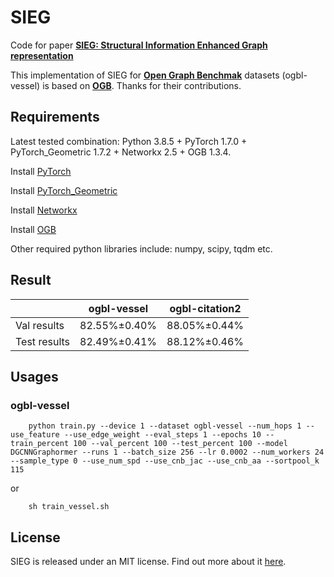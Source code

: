 SIEG
===============================================================================


Code for paper [**SIEG: Structural Information Enhanced Graph representation**](OGB_VESSEL_SIEG.pdf)

This implementation of SIEG for [**Open Graph Benchmak**](https://arxiv.org/abs/2005.00687) datasets (ogbl-vessel) is based on [**OGB**](https://github.com/snap-stanford/ogb). Thanks for their contributions.

Requirements
------------

Latest tested combination: Python 3.8.5 + PyTorch 1.7.0 + PyTorch\_Geometric 1.7.2 + Networkx 2.5 + OGB 1.3.4.

Install [PyTorch](https://pytorch.org/)

Install [PyTorch\_Geometric](https://rusty1s.github.io/pytorch_geometric/build/html/notes/installation.html)

Install [Networkx](https://networkx.org/documentation/stable/install.html)

Install [OGB](https://ogb.stanford.edu/docs/home/)

Other required python libraries include: numpy, scipy, tqdm etc.

Result
-----
|              | ogbl-vessel | ogbl-citation2 |
|--------------|---------------------|-----------------------|
| Val results | 82.55%&plusmn;0.40% | 88.05%&plusmn;0.44% | 
| Test results | 82.49%&plusmn;0.41% | 88.12%&plusmn;0.46% |

Usages
------

### ogbl-vessel

```
    python train.py --device 1 --dataset ogbl-vessel --num_hops 1 --use_feature --use_edge_weight --eval_steps 1 --epochs 10 --train_percent 100 --val_percent 100 --test_percent 100 --model DGCNNGraphormer --runs 1 --batch_size 256 --lr 0.0002 --num_workers 24 --sample_type 0 --use_num_spd --use_cnb_jac --use_cnb_aa --sortpool_k 115
```
or
```
    sh train_vessel.sh
```

License
-------

SIEG is released under an MIT license. Find out more about it [here](LICENSE).
